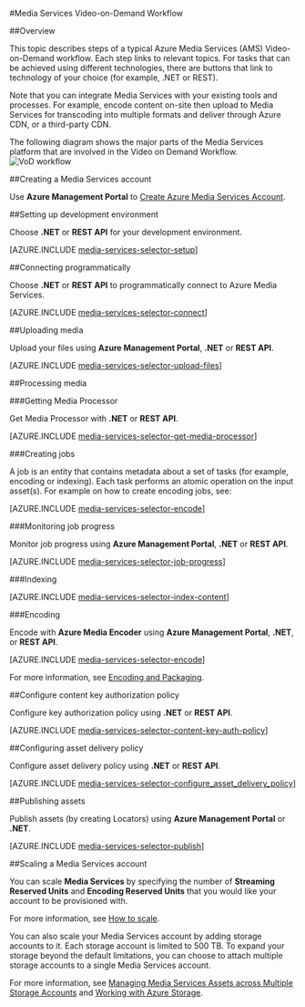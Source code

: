 <properties 
	pageTitle="Media Services Video-on-Demand Workflow" 
	description="This topic describes steps of a typical Media Services Video-on-Demand workflow." 
	services="media-services" 
	documentationCenter="" 
	authors="juliako" 
	manager="dwrede" 
	editor=""/>

<tags 
	ms.service="media-services" 
	ms.workload="media" 
	ms.tgt_pltfrm="na" 
	ms.devlang="na" 
	ms.topic="article" 
	ms.date="02/03/2015" 
	ms.author="juliako"/>


#Media Services Video-on-Demand Workflow

##Overview

This topic describes steps of a typical Azure Media Services (AMS) Video-on-Demand workflow. Each step links to relevant topics. For tasks that can be achieved using different technologies, there are buttons that link to technology of your choice (for example, .NET or REST).   

Note that you can integrate Media Services with your existing tools and processes. For example, encode content on-site then upload to Media Services for transcoding into multiple formats and deliver through Azure CDN, or a third-party CDN. 

The following diagram shows the major parts of the Media Services platform that are involved in the Video on Demand Workflow.
![VoD workflow][vod-overview]

##Creating a Media Services account

Use **Azure Management Portal** to [Create Azure Media Services Account](../media-services-create-account/).

##Setting up development environment  

Choose **.NET** or **REST API** for your development environment.

[AZURE.INCLUDE [media-services-selector-setup](../includes/media-services-selector-setup.md)]

##Connecting programmatically  

Choose **.NET** or **REST API** to programmatically connect to Azure Media Services.

[AZURE.INCLUDE [media-services-selector-connect](../includes/media-services-selector-connect.md)]

##Uploading media 

Upload your files using **Azure Management Portal**, **.NET** or **REST API**.

[AZURE.INCLUDE [media-services-selector-upload-files](../includes/media-services-selector-upload-files.md)]

##Processing media

###Getting Media Processor

Get Media Processor with **.NET** or **REST API**.

[AZURE.INCLUDE [media-services-selector-get-media-processor](../includes/media-services-selector-get-media-processor.md)]

###Creating jobs 

A job is an entity that contains metadata about a set of tasks (for example, encoding or indexing). Each task performs an atomic operation on the input asset(s). For example on how to create encoding jobs, see:

[AZURE.INCLUDE [media-services-selector-encode](../includes/media-services-selector-encode.md)]

###Monitoring job progress

Monitor job progress using **Azure Management Portal**, **.NET** or **REST API**.

[AZURE.INCLUDE [media-services-selector-job-progress](../includes/media-services-selector-job-progress.md)]

###Indexing

[AZURE.INCLUDE [media-services-selector-index-content](../includes/media-services-selector-index-content.md)]

###Encoding 

Encode with **Azure Media Encoder** using **Azure Management Portal**, **.NET**, or **REST API**.
 
[AZURE.INCLUDE [media-services-selector-encode](../includes/media-services-selector-encode.md)]

For more information, see [Encoding and Packaging](https://msdn.microsoft.com/en-us/library/azure/dn621224.aspx).

##Configure content key authorization policy 

Configure key authorization policy using **.NET** or **REST API**.

[AZURE.INCLUDE [media-services-selector-content-key-auth-policy](../includes/media-services-selector-content-key-auth-policy.md)]

##Configuring asset delivery policy

Configure asset delivery policy using **.NET** or **REST API**.

[AZURE.INCLUDE [media-services-selector-configure_asset_delivery_policy](../includes/media-services-selector-configure_asset_delivery_policy.md)]

##Publishing assets

Publish assets (by creating Locators) using **Azure Management Portal** or **.NET**.

[AZURE.INCLUDE [media-services-selector-publish](../includes/media-services-selector-publish.md)]

##Scaling a Media Services account

You can scale **Media Services** by specifying the number of **Streaming Reserved Units** and **Encoding Reserved Units** that you would like your account to be provisioned with. 

For more information, see [How to scale](../media-services-how-to-scale).

You can also scale your Media Services account by adding storage accounts to it. Each storage account is limited to 500 TB. To expand your storage beyond the default limitations, you can choose to attach multiple storage accounts to a single Media Services account.

For more information, see [Managing Media Services Assets across Multiple Storage Accounts](https://msdn.microsoft.com/en-us/library/azure/dn271889.aspx) and [Working with Azure Storage](https://msdn.microsoft.com/en-us/library/azure/dn767951.aspx).




[vod-overview]: ./media/media-services-overview/media-services-video-on-demand.png